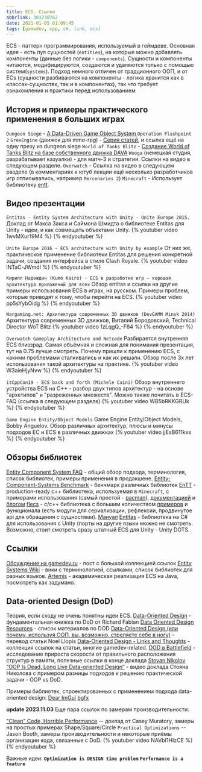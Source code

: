 ```yaml
---
title: ECS. Ссылки
abbrlink: 381238762
date: 2021-01-05 01:09:45
tags: [gamedev, cpp, c#, link, ecs]
---
```


ECS - паттерн программирования, используемый в геймдеве. Основная идея - есть пул сущностей (`entities`), на которые можно добавлять компоненты (данные без логики - `components`). Сущности и компоненты читаются, модифицируются, создаются и удаляются только с помощью систем(`systems`). Подход немного отличен от традционного ООП, и от ECs (сущности разбиваются на  компоненты - логика хранится как в классах-сущностях, так и в компонентах), так что требует ознакомления и практики перед использованием
<!-- more -->

## История и примеры практического применения в больших играх

`Dungeon Siege` - [A Data-Driven Game Object System
](https://www.gamedevs.org/uploads/data-driven-game-object-system.pdf)
`Operation Flashpoint 2`
`GrexEngine` (движок для mmo-rpg) - [Cерия статей](http://t-machine.org/index.php/2007/09/03/entity-systems-are-the-future-of-mmog-development-part-1/), и ссылка ещё на одну презу из dungeon siege
`World of Tanks Blitz` - [Создание World of Tanks Blitz на базе собственного движка DAVA](https://habr.com/ru/company/wargaming/blog/245321/)
`Wooga` (немецкая студия, разрабатывает казуалки) - для матч-3 и стратегии. Ссылки на видео в следующем разделе.
`Overwatch` - Ссылка на видео в следующем разделе (в комментариях к ютуб лекции ещё несколько разработчиков игр отписывались, например `Mercenaries 2`)
`Minecraft` - Использует библиотеку [entt](https://minecraft.net/en-us/attribution/).

## Видео презентации
`Entitas - Entity System Architecture with Unity - Unite Europe 2015.`
Доклад от Макса Закса и Саймона Шмидта о библиотеке Entitas для Unity - идеи, и как совмещать объектами Unity.
{% youtuber video 1wvMXur19M4 %}
{% endyoutuber %}

`Unite Europe 2016 - ECS architecture with Unity by example`
От них же, практическое применение библиотеки Entitas для решения конкретной задачи, создания интерфейса в стиле Clash Royale.
{% youtuber video lNTaC-JWmdI %}
{% endyoutuber %}

`Кирилл Надеждин (Kumo Kairo) - ECS в разработке игр — хорошая архитектура приложений для всех`
Обзор entitas и ссылки на другие примеры использования ECS в играх, на русском. Примеры проблем, которые приводят к тому, чтобы перейти на ECS.
{% youtuber video pp5sYybOidg %}
{% endyoutuber %}

`Wargaming.net: Архитектура современных 3D движков (DevGAMM Minsk 2014)`
Архитектура современных 3D движков, Виталий Бородовский, Technical Director WoT Blitz
{% youtuber video 1zLqgQ_-F84 %}
{% endyoutuber %}

`Overwatch Gameplay Architecture and Netcode`
Разбирается внутренняя ECS близзрад. Cамая объёмная и сложная для понимания презентация, тут на 0.75 лучше смотреть. Почему пришли к применению ECS, с какими проблемами сталкивались и как их решали. Обзор после 3х лет использования такой архитектуры на практике.
{% youtuber video W3aieHjyNvw %}
{% endyoutuber %}

`itCppCon19 - ECS back and forth (Michele Caini)`
Обзор внутреннего устройства ECS на C++ - разбор двух типов архитектур - на основе "архетипов" и "разреженных множеств". Можно также почитать в ECS-FAQ (ссылка в следующем разделе)
{% youtuber video WB5bRKKGRUk %}
{% endyoutuber %}

`Game Engine Entity/Object Models`
Game Engine Entity/Object Models, Bobby Anguelov. Обзор различных архитектур, плюсы и минусы подходов EC и ECS в различных движках
{% youtuber video jjEsB611kxs %}
{% endyoutuber %}

## Обзоры библиотек
[Entity Component System FAQ](https://github.com/SanderMertens/ecs-faq ) - общий обзор подхода, терминология, список библиотек, примеры применения в продакшене.
[Entity-Component-Systems Benchmark](https://github.com/abeimler/ecs_benchmark) - бенчмарк различных библиотек
[EnTT](https://github.com/skypjack/entt) - production-ready c++ библиотека, используемая в `Minecraft`, с примерами использования (самый простой - [pacman](https://github.com/Kerndog73/EnTT-Pacman)), [документацией](https://github.com/skypjack/entt/wiki/EnTT-in-Action) и [блогом](https://skypjack.github.io/tags/#entt)
[flecs](https://github.com/SanderMertens/flecs) - c/c++ библиотека с большим количеством [примеров](https://github.com/SanderMertens/flecs/tree/master/examples) и функционала (есть модули для сериализации, рефлексии, продвинутое api для обращения с сущностями). [Мануал](https://github.com/SanderMertens/flecs/blob/master/docs/Manual.md)
[Entitas](https://github.com/sschmid/Entitas-CSharp) - библиотека на C# для использования с Unity (порты на другие языки можно не смотреть. Возможно, стоит смотреть сразу штатный ECS для Unity - Unity DOTS.

## Ссылки

[Обсуждение на gamedev.ru](https://gamedev.ru/code/forum/?id=198194&m=3785006#m8) - пост с большой коллекцией ссылок
[Entity Systems Wiki](http://entity-systems.wikidot.com/) - вики с терминологией, ссылками, список библиотек для разных языков.
[Artemis](http://gamadu.com/artemis/) - академическая реализация ECS на Java, посмотреть как задумано.

## Data-oriented Design (DoD)
Теория, если сходу не очень понятны идеи ECS.
[Data-Oriented Design](https://www.dataorienteddesign.com/dodbook/) - фундаментальная книжка по DoD от Richard Fabian
[Data Oriented Design Resources](https://github.com/dbartolini/data-oriented-design) - список материалов по DOD
[Data-Oriented Design (или почему, используя ООП, вы, возможно, стреляете себе в ногу)](https://habr.com/ru/post/472052/) - перевод статьи Noel Llopis
[Data-Oriented Design - Links and Thoughts](https://asawicki.info/news_1422_data-oriented_design_-_links_and_thoughts.html) - коллекция ссылок на статьи, многие gamedev-related.
[DOD в Battlefield](https://media.contentapi.ea.com/content/dam/eacom/frostbite/files/introduction-to-data-oriented-design.pdf) - исследование прироста скорости от правильного расположения структур в памяти, полезные ссылки в конце доклада
[Stoyan Nikolov “OOP Is Dead, Long Live Data-oriented Design”](https://www.youtube.com/watch?v=yy8jQgmhbAU) - видео доклада Стояна Николова с примером разницы подходов к решению практической задачи - OOP vs DoD.

Примеры библиотек, спроектированных с применением подхода data-oriented design:
[Dear ImGui](https://github.com/ocornut/imgui)
[bgfx](https://github.com/bkaradzic/bgfx)

**update 2023.11.03**
Еще пара ссылок по замерам производительности:

["Clean" Code, Horrible Performance](https://www.youtube.com/watch?v=tD5NrevFtbU) -- доклад от Casey Muratory, замеры на простых примерах Shape/Square/Circle
`Practical Optimizations` -- Jason Booth, замеры производительности и некоторые приёмы организации кода, связанные с DoD. 
{% youtuber video NAVbI1HIzCE %}
{% endyoutuber %}

Важные идеи:
**`Optimization is DESIGN time problem`**
**`Performance is a feature`**
